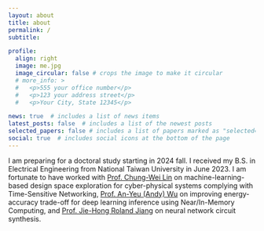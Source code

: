 ```yaml
---
layout: about
title: about
permalink: /
subtitle:

profile:
  align: right
  image: me.jpg
  image_circular: false # crops the image to make it circular
  # more_info: >
  #   <p>555 your office number</p>
  #   <p>123 your address street</p>
  #   <p>Your City, State 12345</p>

news: true  # includes a list of news items
latest_posts: false  # includes a list of the newest posts
selected_papers: false # includes a list of papers marked as "selected={true}"
social: true  # includes social icons at the bottom of the page
---
```


I am preparing for a doctoral study starting in 2024 fall. I received my B.S. in Electrical Engineering from National Taiwan University in June 2023. I am fortunate to have worked with [Prof. Chung-Wei Lin](https://www.csie.ntu.edu.tw/~cwlin/) on machine-learning-based design space exploration for cyber-physical systems complying with Time-Sensitive Networking, [Prof. An-Yeu (Andy) Wu](http://access.ee.ntu.edu.tw/) on improving energy-accuracy trade-off for deep learning inference using Near/In-Memory Computing, and [Prof. Jie-Hong Roland Jiang](http://cc.ee.ntu.edu.tw/~jhjiang/) on neural network circuit synthesis.